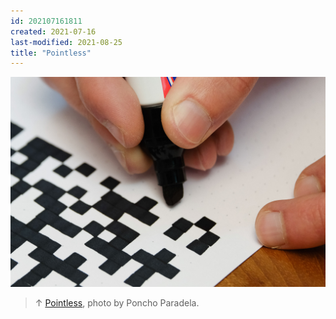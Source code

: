 ```yaml
---
id: 202107161811
created: 2021-07-16
last-modified: 2021-08-25
title: "Pointless"
---
```

![](../assets/202107161811.jpg)

>↑ [Pointless]([[202105271855]]), photo by Poncho Paradela.